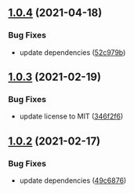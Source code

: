 ## [1.0.4](https://github.com/valverdealbo/validate-env/compare/v1.0.3...v1.0.4) (2021-04-18)


### Bug Fixes

* update dependencies ([52c979b](https://github.com/valverdealbo/validate-env/commit/52c979bc700da76efd9e008304c1dd4f03d9e935))

## [1.0.3](https://github.com/valverdealbo/validate-env/compare/v1.0.2...v1.0.3) (2021-02-19)


### Bug Fixes

* update license to MIT ([346f2f6](https://github.com/valverdealbo/validate-env/commit/346f2f69f61d675289cfe7d53820eb98dd6d4902))

## [1.0.2](https://github.com/valverdealbo/validate-env/compare/v1.0.1...v1.0.2) (2021-02-17)


### Bug Fixes

* update dependencies ([49c6876](https://github.com/valverdealbo/validate-env/commit/49c6876cf1f654aae47d784868f3f97f6aeb10c7))
